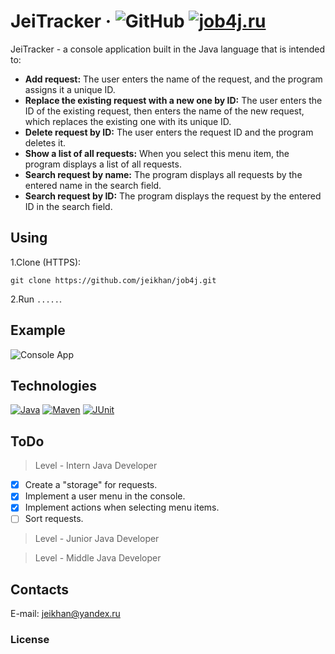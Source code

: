 # JeiTracker &middot; ![GitHub](https://img.shields.io/github/license/jeikhan/job4j) [![job4j.ru](https://img.shields.io/badge/course-www.job4j.ru-brightgreen)](https://job4j.ru/index.html)

JeiTracker - a console application built in the Java language that is intended to:
- **Add request:**  The user enters the name of the request, and the program assigns it a unique ID.
- **Replace the existing request with a new one by ID:** The user enters the ID of the existing request, then enters the name of the new request, which replaces the existing one with its unique ID.
- **Delete request by ID:** The user enters the request ID and the program deletes it.
- **Show a list of all requests:** When you select this menu item, the program displays a list of all requests.
- **Search request by name:** The program displays all requests by the entered name in the search field.
- **Search request by ID:** The program displays the request by the entered ID in the search field.

## Using

1.Clone (HTTPS):
```
git clone https://github.com/jeikhan/job4j.git
```
2.Run `.....`.

## Example

![Console App](https://i.ibb.co/DbZczCw/console-app.png)

## Technologies

[![Java](https://img.shields.io/badge/JavaSE-13-orange)](https://www.oracle.com/java/technologies/javase-downloads.html) 
[![Maven](https://img.shields.io/badge/Maven-3.6.2-blueviolet)](https://maven.apache.org/download.cgi)
[![JUnit](https://img.shields.io/badge/JUnit-4.13.1-brightgreen)](https://junit.org/junit4/)

## ToDo

> Level - Intern Java Developer

- [x] Create a "storage" for requests.
- [x] Implement a user menu in the console.
- [x] Implement actions when selecting menu items.
- [ ] Sort requests.

> Level - Junior Java Developer

> Level - Middle Java Developer

## Contacts

E-mail: jeikhan@yandex.ru

### License

